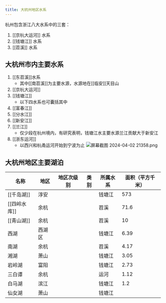 ```yaml
---
title: 大杭州地区水系
---
```



杭州包含浙江八大水系中的三套：

1. [[京杭大运河]] 水系
2. [[钱塘江]] 水系
3. [[苕溪]] 水系

## 大杭州市内主要水系

1. [[东苕溪]]水系
	* 其中[[南苕溪]]为主要水源，水源地在[[临安]]天目山
2. [[京杭大运河]]
3. [[钱塘江]]
	* 以下四水系也可囊括其中
4. [[富春江]]
5. [[分水江]]
6. [[新安江]]
7. [[兰江]]
	* 仅少段在杭州境内，有研究表明，钱塘江水主要水源兰江贡献大于新安江
8. [[浙东运河]]
	* 以西兴和杭甬运河开始到宁波为止
![屏幕截图 2024-04-02 21358.png](https://gotcha-picgo-bed.oss-cn-beijing.aliyuncs.com/%E5%B1%8F%E5%B9%95%E6%88%AA%E5%9B%BE%202024-04-02%2021358.png)



## 大杭州地区主要湖泊

| 名称       | 地区  | 地区次级别 | 类别  | 所属水系 | 面积（平方千米） |
| -------- | --- | ----- | --- | ---- | -------- |
| [[千岛湖]]  | 淳安  |       |     | 钱塘江  | 573      |
| [[四岭水库]] | 余杭  |       |     | 苕溪   | 71.6     |
| [[青山湖]]  | 余杭  |       |     | 苕溪   | 10       |
| 西湖       | 西湖区 |       |     | 钱塘江  | 6.39     |
| 南湖       | 余杭  |       |     | 苕溪   | 4.17     |
| 湘湖       | 萧山  |       |     | 钱塘江  | 3.05     |
| 岩岭湖      | 富阳  |       |     | 钱塘江  | 2.73     |
| 三白谭      | 余杭  |       |     | 运河   | 1.12     |
| 白马湖      | 滨江  |       |     | 钱塘江  | 1.2      |
| 仙女湖      | 萧山  |       |     | 钱塘江  |          |
